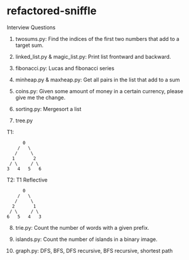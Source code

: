 # refactored-sniffle
Interview Questions

1. twosums.py:
Find the indices of the first two numbers that add to a target sum.

2. linked_list.py & magic_list.py:
Print list frontward and backward.

3. fibonacci.py:
Lucas and fibonacci series

4. minheap.py & maxheap.py:
Get all pairs in the list that add to a sum

5. coins.py:
Given some amount of money in a certain currency, please give me the change.

6. sorting.py:
Mergesort a list

7. tree.py

T1:

          0
        /   \
       /     \
      1       2
     / \     / \
    3   4   5   6


T2: T1 Reflective

          0
        /   \
       /     \
      2       1
     / \     / \
    6   5   4   3
    
8.  trie.py:
Count the number of words with a given prefix.

9. islands.py:
Count the number of islands in a binary image.

10. graph.py:
DFS, BFS, DFS recursive, BFS recursive, shortest path

